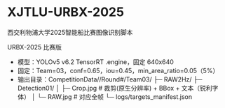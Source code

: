 # XJTLU-URBX-2025
西交利物浦大学2025智能船比赛图像识别脚本

URBX-2025 比赛版
- 模型：YOLOv5 v6.2 TensorRT .engine，固定 640x640
- 固定：Team=03，conf=0.65，iou=0.45，min_area_ratio=0.05（5%）
- 输出目录：CompetitionData/<Stage>/Round#/Team03/
    ├─ RAW2Hz/
    ├─ Detection01/
    │   ├─ Crop.jpg   # 裁剪(原生分辨率) + BBox + 文本（锐利字体）
    │   └─ RAW.jpg    # 对应全帧
    └─ logs/targets_manifest.json
